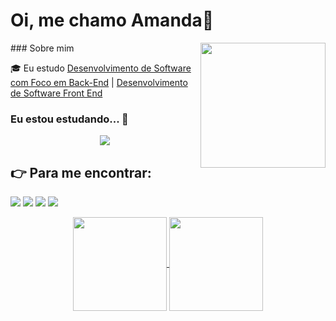# Oi, me chamo Amanda👋
<img src=".octocat-1695759407613.png" width="200px" align="right" >
### Sobre mim

🎓 Eu estudo [Desenvolvimento de Software com Foco em Back-End](https://cubos.academy/cursos/desenvolvimento-de-software-v2) | [Desenvolvimento de Software Front End](https://www.origamid.com/)

### Eu estou estudando... 🧩

<p align="center">
  <a href="https://skillicons.dev">
    <img src="https://skillicons.dev/icons?i=html,css,mysql,js,nodejs,express,ts,aws" />
  </a>
</p>

## :point_right: Para me encontrar:

<div>
<a href="https://www.instagram.com/mands.jauregui/" target="_blank"><img src="https://img.shields.io/badge/-Instagram-%23E4405F?style=for-the-badge&logo=instagram&logoColor=white" target="_blank"></a>
<a href="https://www.behance.net/amandaj" target="_blank"><img src="https://img.shields.io/badge/-Behance-blue?style=for-the-badge&logo=behance&logoColor=white" target="_blank"></a>
<a href="https://www.linkedin.com/in/amandaj-/" target="_blank"><img src="https://img.shields.io/badge/-LinkedIn-%230077B5?style=for-the-badge&logo=linkedin&logoColor=white" target="_blank"></a>   
<a href="https://wa.me/5521978911990" target="_blank"><img src="https://img.shields.io/badge/WhatsApp-25D366?style=for-the-badge&logo=whatsapp&logoColor=white" target="_blank"></a>   
</div>

<p align="center">
<a href="https://github.com/jauregao/github-readme-stats">
  <img height=150 align="center" src="https://github-readme-stats.vercel.app/api?username=jauregao&show_icons=true&theme=radical"/>
</a>
<a href="https://github.com/jauregao/convoychat">
  <img height=150 align="center" src="https://github-readme-stats.vercel.app/api/top-langs?username=jauregao&theme=tokyonight&layout=compact&langs_count=8&card_width=320" />
</a>
</p>
